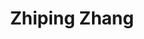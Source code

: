 ---
layout: page
title: Zhiping Zhang
description: Lab Manager
img: assets/img/prof_pic_color.png
importance: 1
category: Research Staff
related_publications: false
---